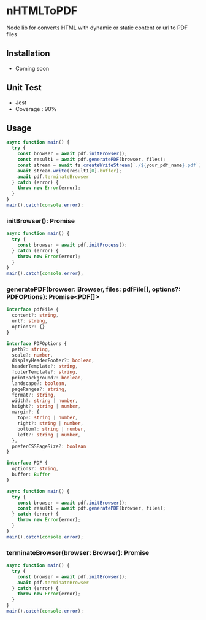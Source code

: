# nHTMLToPDF
Node lib for converts HTML with dynamic or static content or url to PDF files

## Installation
- Coming soon

## Unit Test
- Jest
- Coverage : 90%

## Usage

```js
async function main() {
  try {
    const browser = await pdf.initBrowser();
    const result1 = await pdf.generatePDF(browser, files);
    const stream = await fs.createWriteStream(`./${your_pdf_name}.pdf`);
    await stream.write(result1[0].buffer);
    await pdf.terminateBrowser
  } catch (error) {
    throw new Error(error);
  }
}
main().catch(console.error);
```

### initBrowser(): Promise<Browser>

```js
async function main() {
  try {
    const browser = await pdf.initProcess();
  } catch (error) {
    throw new Error(error);
  }
}
main().catch(console.error);
```

### generatePDF(browser: Browser, files: pdfFile[], options?: PDFOPtions): Promise<PDF[]>

```ts
interface pdfFile {
  content?: string,
  url?: string,
  options?: {}
}

interface PDFOptions {
  path?: string,
  scale?: number,
  displayHeaderFooter?: boolean,
  headerTemplate?: string,
  footerTemplate?: string,
  printBackground?: boolean,
  landscape?: boolean,
  pageRanges?: string,
  format?: string,
  width?: string | number,
  height?: string | number,
  margin?: {
    top?: string | number,
    right?: string | number,
    bottom?: string | number,
    left?: string | number,
  },
  preferCSSPageSize?: boolean
}

interface PDF {
  options?: string,
  buffer: Buffer
}
```

```js
async function main() {
  try {
    const browser = await pdf.initBrowser();
    const result1 = await pdf.generatePDF(browser, files);
  } catch (error) {
    throw new Error(error);
  }
}
main().catch(console.error);
```

### terminateBrowser(browser: Browser): Promise<void>

```js
async function main() {
  try {
    const browser = await pdf.initBrowser();
    await pdf.terminateBrowser
  } catch (error) {
    throw new Error(error);
  }
}
main().catch(console.error);
```
